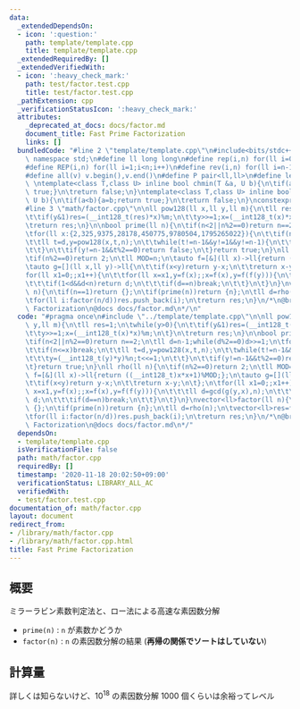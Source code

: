 ```yaml
---
data:
  _extendedDependsOn:
  - icon: ':question:'
    path: template/template.cpp
    title: template/template.cpp
  _extendedRequiredBy: []
  _extendedVerifiedWith:
  - icon: ':heavy_check_mark:'
    path: test/factor.test.cpp
    title: test/factor.test.cpp
  _pathExtension: cpp
  _verificationStatusIcon: ':heavy_check_mark:'
  attributes:
    _deprecated_at_docs: docs/factor.md
    document_title: Fast Prime Factorization
    links: []
  bundledCode: "#line 2 \"template/template.cpp\"\n#include<bits/stdc++.h>\nusing\
    \ namespace std;\n#define ll long long\n#define rep(i,n) for(ll i=0;i<n;i++)\n\
    #define REP(i,n) for(ll i=1;i<n;i++)\n#define rev(i,n) for(ll i=n-1;i>=0;i--)\n\
    #define all(v) v.begin(),v.end()\n#define P pair<ll,ll>\n#define len(s) (ll)s.size()\n\
    \ \ntemplate<class T,class U> inline bool chmin(T &a, U b){\n\tif(a>b){a=b;return\
    \ true;}\n\treturn false;\n}\ntemplate<class T,class U> inline bool chmax(T &a,\
    \ U b){\n\tif(a<b){a=b;return true;}\n\treturn false;\n}\nconstexpr ll inf = 3e18;\n\
    #line 3 \"math/factor.cpp\"\n\nll pow128(ll x,ll y,ll m){\n\tll res=1;\n\twhile(y>0){\n\
    \t\tif(y&1)res=(__int128_t(res)*x)%m;\n\t\ty>>=1;x=(__int128_t(x)*x)%m;\n\t}\n\
    \treturn res;\n}\n\nbool prime(ll n){\n\tif(n<2||n%2==0)return n==2;\n\tll d=n-1;while(d%2==0)d>>=1;\n\
    \tfor(ll x:{2,325,9375,28178,450775,9780504,1795265022}){\n\t\tif(n<=x)break;\n\
    \t\tll t=d,y=pow128(x,t,n);\n\t\twhile(t!=n-1&&y!=1&&y!=n-1){\n\t\t\ty=(__int128_t(y)*y)%n;t<<=1;\n\
    \t\t}\n\t\tif(y!=n-1&&t%2==0)return false;\n\t}return true;\n}\nll rho(ll n){\n\
    \tif(n%2==0)return 2;\n\tll MOD=n;\n\tauto f=[&](ll x)->ll{return ((__int128_t)x*x+1)%MOD;};\n\
    \tauto g=[](ll x,ll y)->ll{\n\t\tif(x<y)return y-x;\n\t\treturn x-y;\n\t};\n\t\
    for(ll x1=0;;x1++){\n\t\tfor(ll x=x1,y=f(x);;x=f(x),y=f(f(y))){\n\t\t\tll d=gcd(g(y,x),n);\n\
    \t\t\tif(1<d&&d<n)return d;\n\t\t\tif(d==n)break;\n\t\t}\n\t}\n}\nvector<ll>factor(ll\
    \ n){\n\tif(n==1)return {};\n\tif(prime(n))return {n};\n\tll d=rho(n);\n\tvector<ll>res=factor(d);\n\
    \tfor(ll i:factor(n/d))res.push_back(i);\n\treturn res;\n}\n/*\n@brief Fast Prime\
    \ Factorization\n@docs docs/factor.md\n*/\n"
  code: "#pragma once\n#include \"../template/template.cpp\"\n\nll pow128(ll x,ll\
    \ y,ll m){\n\tll res=1;\n\twhile(y>0){\n\t\tif(y&1)res=(__int128_t(res)*x)%m;\n\
    \t\ty>>=1;x=(__int128_t(x)*x)%m;\n\t}\n\treturn res;\n}\n\nbool prime(ll n){\n\
    \tif(n<2||n%2==0)return n==2;\n\tll d=n-1;while(d%2==0)d>>=1;\n\tfor(ll x:{2,325,9375,28178,450775,9780504,1795265022}){\n\
    \t\tif(n<=x)break;\n\t\tll t=d,y=pow128(x,t,n);\n\t\twhile(t!=n-1&&y!=1&&y!=n-1){\n\
    \t\t\ty=(__int128_t(y)*y)%n;t<<=1;\n\t\t}\n\t\tif(y!=n-1&&t%2==0)return false;\n\
    \t}return true;\n}\nll rho(ll n){\n\tif(n%2==0)return 2;\n\tll MOD=n;\n\tauto\
    \ f=[&](ll x)->ll{return ((__int128_t)x*x+1)%MOD;};\n\tauto g=[](ll x,ll y)->ll{\n\
    \t\tif(x<y)return y-x;\n\t\treturn x-y;\n\t};\n\tfor(ll x1=0;;x1++){\n\t\tfor(ll\
    \ x=x1,y=f(x);;x=f(x),y=f(f(y))){\n\t\t\tll d=gcd(g(y,x),n);\n\t\t\tif(1<d&&d<n)return\
    \ d;\n\t\t\tif(d==n)break;\n\t\t}\n\t}\n}\nvector<ll>factor(ll n){\n\tif(n==1)return\
    \ {};\n\tif(prime(n))return {n};\n\tll d=rho(n);\n\tvector<ll>res=factor(d);\n\
    \tfor(ll i:factor(n/d))res.push_back(i);\n\treturn res;\n}\n/*\n@brief Fast Prime\
    \ Factorization\n@docs docs/factor.md\n*/"
  dependsOn:
  - template/template.cpp
  isVerificationFile: false
  path: math/factor.cpp
  requiredBy: []
  timestamp: '2020-11-18 20:02:50+09:00'
  verificationStatus: LIBRARY_ALL_AC
  verifiedWith:
  - test/factor.test.cpp
documentation_of: math/factor.cpp
layout: document
redirect_from:
- /library/math/factor.cpp
- /library/math/factor.cpp.html
title: Fast Prime Factorization
---
```

## 概要

ミラーラビン素数判定法と、ロー法による高速な素因数分解

- ```prime(n)``` : ```n``` が素数かどうか
- ```factor(n)``` : ```n``` の素因数分解の結果 (**再帰の関係でソートはしていない**)

## 計算量

詳しくは知らないけど、$10^{18}$ の素因数分解 $1000$ 個くらいは余裕ってレベル